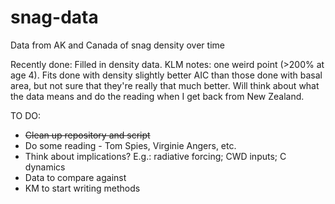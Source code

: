 snag-data
=========
Data from AK and Canada of snag density over time

Recently done: Filled in density data. KLM notes: one weird point (>200% at age 4).
Fits done with density slightly better AIC than those done with basal area, but
not sure that they're really that much better. Will think about what the data 
means and do the reading when I get back from New Zealand.

TO DO:
* ~~Clean up repository and script~~
* Do some reading - Tom Spies, Virginie Angers, etc.
* Think about implications? E.g.: radiative forcing; CWD inputs; C dynamics
* Data to compare against
* KM to start writing methods
